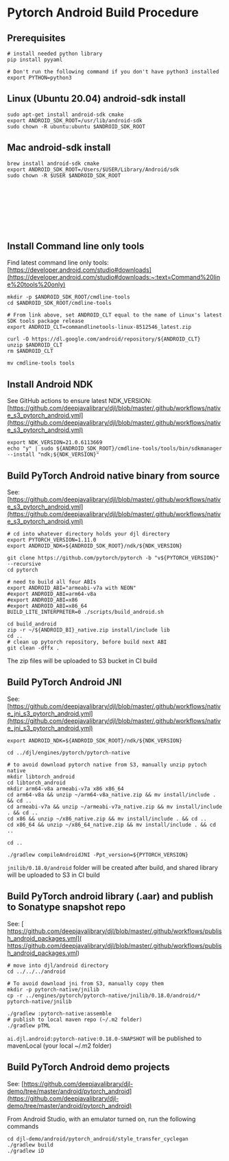 
# Pytorch Android Build Procedure

## Prerequisites

```
# install needed python library
pip install pyyaml

# Don't run the following command if you don't have python3 installed
export PYTHON=python3
```

## Linux (Ubuntu 20.04) android-sdk install

```
sudo apt-get install android-sdk cmake
export ANDROID_SDK_ROOT=/usr/lib/android-sdk
sudo chown -R ubuntu:ubuntu $ANDROID_SDK_ROOT
```

## Mac android-sdk install

```
brew install android-sdk cmake
export ANDROID_SDK_ROOT=/Users/$USER/Library/Android/sdk
sudo chown -R $USER $ANDROID_SDK_ROOT 
```

<br>
<br>
<br>
<br>
<br>
<br>

## Install Command line only tools

Find latest command line only tools: [https://developer.android.com/studio#downloads](https://developer.android.com/studio#downloads:~:text=Command%20line%20tools%20only)

```
mkdir -p $ANDROID_SDK_ROOT/cmdline-tools
cd $ANDROID_SDK_ROOT/cmdline-tools

# From link above, set ANDROID_CLT equal to the name of Linux's latest SDK tools package release
export ANDROID_CLT=commandlinetools-linux-8512546_latest.zip

curl -O https://dl.google.com/android/repository/${ANDROID_CLT}
unzip $ANDROID_CLT
rm $ANDROID_CLT

mv cmdline-tools tools
```

## Install Android NDK

See GitHub actions to ensure latest NDK_VERSION: [https://github.com/deepjavalibrary/djl/blob/master/.github/workflows/native_s3_pytorch_android.yml](https://github.com/deepjavalibrary/djl/blob/master/.github/workflows/native_s3_pytorch_android.yml)

```
export NDK_VERSION=21.0.6113669
echo "y" | sudo ${ANDROID_SDK_ROOT}/cmdline-tools/tools/bin/sdkmanager --install "ndk;${NDK_VERSION}"
```

## Build PyTorch Android native binary from source

See: [https://github.com/deepjavalibrary/djl/blob/master/.github/workflows/native_s3_pytorch_android.yml](https://github.com/deepjavalibrary/djl/blob/master/.github/workflows/native_s3_pytorch_android.yml)

```
# cd into whatever directory holds your djl directory
export PYTORCH_VERSION=1.11.0
export ANDROID_NDK=${ANDROID_SDK_ROOT}/ndk/${NDK_VERSION}

git clone https://github.com/pytorch/pytorch -b "v${PYTORCH_VERSION}" --recursive
cd pytorch

# need to build all four ABIs
export ANDROID_ABI="armeabi-v7a with NEON"
#export ANDROID_ABI=arm64-v8a
#export ANDROID_ABI=x86
#export ANDROID_ABI=x86_64
BUILD_LITE_INTERPRETER=0 ./scripts/build_android.sh 

cd build_android
zip -r ~/${ANDROID_BI}_native.zip install/include lib
cd ..
# clean up pytorch repository, before build next ABI
git clean -dffx .
```

The zip files will be uploaded to S3 bucket in CI build

## Build PyTorch Android JNI

See: [https://github.com/deepjavalibrary/djl/blob/master/.github/workflows/native_jni_s3_pytorch_android.yml](https://github.com/deepjavalibrary/djl/blob/master/.github/workflows/native_jni_s3_pytorch_android.yml)

```
export ANDROID_NDK=${ANDROID_SDK_ROOT}/ndk/${NDK_VERSION}

cd ../djl/engines/pytorch/pytorch-native

# to avoid download pytorch native from S3, manually unzip pytoch native
mkdir libtorch_android
cd libtorch_android
mkdir arm64-v8a armeabi-v7a x86 x86_64
cd arm64-v8a && unzip ~/arm64-v8a_native.zip && mv install/include . && cd ..
cd armeabi-v7a && unzip ~/armeabi-v7a_native.zip && mv install/include . && cd ..
cd x86 && unzip ~/x86_native.zip && mv install/include . && cd ..
cd x86_64 && unzip ~/x86_64_native.zip && mv install/include . && cd ..

cd ..

./gradlew compileAndroidJNI -Ppt_version=${PYTORCH_VERSION}
```

`jnilib/0.18.0/android` folder will be created after build, and shared library will be uploaded to S3 in CI build

## Build PyTorch android library (.aar) and publish to Sonatype snapshot repo

See: [ https://github.com/deepjavalibrary/djl/blob/master/.github/workflows/publish_android_packages.yml]( https://github.com/deepjavalibrary/djl/blob/master/.github/workflows/publish_android_packages.yml)

```
# move into djl/android directory
cd ../../../android 

# To avoid download jni from S3, manually copy them
mkdir -p pytorch-native/jnilib
cp -r ../engines/pytorch/pytorch-native/jnilib/0.18.0/android/* pytorch-native/jnilib

./gradlew :pytorch-native:assemble
# publish to local maven repo (~/.m2 folder)
./gradlew pTML
```

`ai.djl.android:pytorch-native:0.18.0-SNAPSHOT`  will be published to mavenLocal (your local ~/.m2 folder)

## Build PyTorch Android demo projects

See: [https://github.com/deepjavalibrary/djl-demo/tree/master/android/pytorch_android](https://github.com/deepjavalibrary/djl-demo/tree/master/android/pytorch_android)

From Android Studio, with an emulator turned on, run the following commands

```
cd djl-demo/android/pytorch_android/style_transfer_cyclegan
./gradlew build
./gradlew iD
```
